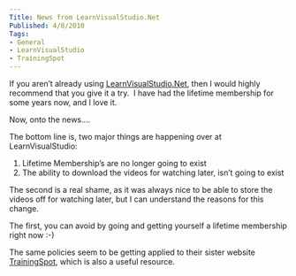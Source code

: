 ```yaml
---
Title: News from LearnVisualStudio.Net
Published: 4/8/2010
Tags:
- General
- LearnVisualStudio
- TrainingSpot
---
```


If you aren’t already using [LearnVisualStudio.Net](http://www.learnvisualstudio.net/), then I would highly recommend that you give it a try.  I have had the lifetime membership for some years now, and I love it.

Now, onto the news….

The bottom line is, two major things are happening over at LearnVisualStudio:

1. Lifetime Membership’s are no longer going to exist
1. The ability to download the videos for watching later, isn’t going to exist

The second is a real shame, as it was always nice to be able to store the videos off for watching later, but I can understand the reasons for this change.

The first, you can avoid by going and getting yourself a lifetime membership right now :-)

The same policies seem to be getting applied to their sister website [TrainingSpot](http://www.trainingspot.com/Default.aspx), which is also a useful resource.

